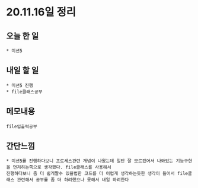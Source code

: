 # 20.11.16일 정리

## 오늘 한 일    
    * 미션5  
    
    
## 내일 할 일
    * 미션5 진행
    * file클래스공부

## 메모내용   
    file입출력공부

 
 ## 간단느낌   
 
    * 미션5를 진행하다보니 프로세스관련 개념이 나왔는데 일단 잘 모르겠어서 나와있는 기능구현을 먼저하는쪽으로 생각했다. file클래스를 사용해서
    진행하다보니 좀 더 쉽게짤수 있을법한 코드를 더 어렵게 생각하는듯한 생각이 들어서 file클래스 관련해서 공부를 좀 더 하려했으나 못해서 내일 하려한다
    
    
